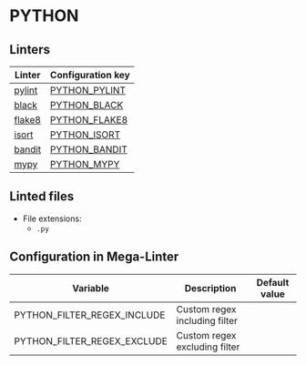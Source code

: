 <!-- markdownlint-disable MD003 MD020 MD033 MD041 -->
<!-- Generated by .automation/build.py, please do not update manually -->
<!-- Instead, update descriptor file at https://github.com/nvuillam/mega-linter/tree/master/megalinter/descriptors/python.yml -->
# PYTHON

## Linters

| Linter                     | Configuration key                 |
|----------------------------|-----------------------------------|
| [pylint](python_pylint.md) | [PYTHON_PYLINT](python_pylint.md) |
| [black](python_black.md)   | [PYTHON_BLACK](python_black.md)   |
| [flake8](python_flake8.md) | [PYTHON_FLAKE8](python_flake8.md) |
| [isort](python_isort.md)   | [PYTHON_ISORT](python_isort.md)   |
| [bandit](python_bandit.md) | [PYTHON_BANDIT](python_bandit.md) |
| [mypy](python_mypy.md)     | [PYTHON_MYPY](python_mypy.md)     |

## Linted files

- File extensions:
  - `.py`

## Configuration in Mega-Linter

| Variable                    | Description                   | Default value |
|-----------------------------|-------------------------------|---------------|
| PYTHON_FILTER_REGEX_INCLUDE | Custom regex including filter |               |
| PYTHON_FILTER_REGEX_EXCLUDE | Custom regex excluding filter |               |

